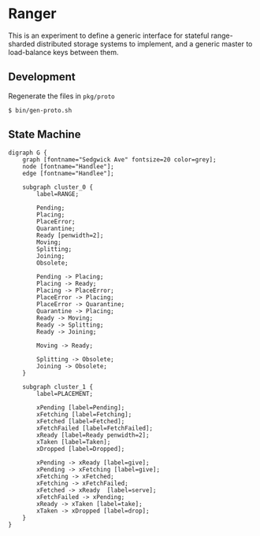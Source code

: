 # Ranger

This is an experiment to define a generic interface for stateful range-sharded
distributed storage systems to implement, and a generic master to load-balance
keys between them.

## Development

Regenerate the files in `pkg/proto`

```console
$ bin/gen-proto.sh
```

## State Machine

```graphviz
digraph G {
    graph [fontname="Sedgwick Ave" fontsize=20 color=grey];
    node [fontname="Handlee"];
    edge [fontname="Handlee"];

    subgraph cluster_0 {
        label=RANGE;
        
        Pending;
        Placing;
        PlaceError;
        Quarantine;
        Ready [penwidth=2];
        Moving;
        Splitting;
        Joining;
        Obsolete;
        
        Pending -> Placing;
        Placing -> Ready;
        Placing -> PlaceError;
        PlaceError -> Placing;
        PlaceError -> Quarantine;
        Quarantine -> Placing;
        Ready -> Moving;
        Ready -> Splitting;
        Ready -> Joining;

        Moving -> Ready;

        Splitting -> Obsolete;
        Joining -> Obsolete;
    }

    subgraph cluster_1 {
        label=PLACEMENT;

        xPending [label=Pending];
        xFetching [label=Fetching];
        xFetched [label=Fetched];
        xFetchFailed [label=FetchFailed];
        xReady [label=Ready penwidth=2];
        xTaken [label=Taken];
        xDropped [label=Dropped];
        
        xPending -> xReady [label=give];
        xPending -> xFetching [label=give];
	    xFetching -> xFetched;
	    xFetching -> xFetchFailed;
	    xFetched -> xReady  [label=serve];
	    xFetchFailed -> xPending;
	    xReady -> xTaken [label=take];
        xTaken -> xDropped [label=drop];
    }
}
```